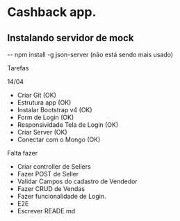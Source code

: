 # Cashback app.

## Instalando servidor de mock
-- npm install -g json-server (não está sendo mais usado)

Tarefas

14/04
- Criar Git (OK)
- Estrutura app (OK)
- Instalar Bootstrap v4 (OK)
- Form de Login (OK)
- Responsividade Tela de Login (OK)
- Criar Server (OK)
- Conectar com o Mongo (OK)

Falta fazer
- Criar controller de Sellers
- Fazer POST de Seller
- Validar Campos do cadastro de Vendedor
- Fazer CRUD de Vendas
- Fazer funcionalidade de Login.
- E2E
- Escrever READE.md

